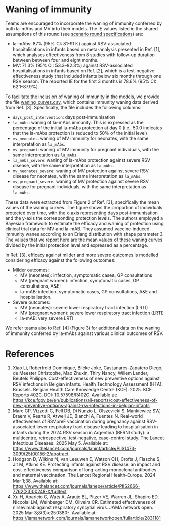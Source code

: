 # Waning of immunity 

Teams are encouraged to incorporate the waning of immunity conferred by both la-mAbs and MV into their models. The IE values listed in the shared assumptions of this round (see [scenario round specifications](../../round1_2526_rsv.md)) are: 
- la-mAbs: 87% (95% CI: 81-91%) against RSV-associated hospitalisations in infants based on meta-analysis presented in Ref. [1], which analyses effectiveness from 8 studies with follow-up duration between between four and eight months. 
- MV: 71.3% (95% CI: 53.3–82.3%) against RSV-associated hospitalisations in infants based on Ref. [2], which is a test-negative effectiveness study that included infants below six months through one RSV season. The reported IE for the first 3 months is 78.6% (95% CI: 62.1–87.9%).

To facilitate the inclusion of waning of immunity in the models, we provide the file [waning_curves.csv](./waning_curves.csv), which contains immunity waning data derived from Ref. [3]. Specifically, the file includes the following columns:

- ```days_post_intervention```: days post-immunisation
- ```la_mAbs```: waning of la-mAbs immunity. This is expressed as the percentage of the initial la-mAbs protection at day 0 (i.e., 50.0 indicates that the la-mAbs protection is reduced to 50% of the initial level)
- ```mv_neonates```: waning of MV immunity for neonates, with the same interpretation as ```la_mAbs```.
- ```mv_pregnant```: waning of MV immunity for pregnant individuals, with the same interpretation as ```la_mAbs```.
- ```la_mAbs_severe```: waning of la-mAbs protection against severe RSV disease, with the same interpretation as ```la_mAbs```.
- ```mv_neonates_severe```: waning of MV protection against severe RSV disease for neonates, with the same interpretation as ```la_mAbs```.
- ```mv_pregnant_severe```: waning of MV protection against severe RSV disease for pregnant individuals, with the same interpretation as ```la_mAbs```.

These data were extracted from Figure 2 of Ref. [3], specifically the mean values of the waning curves. The figure shows the proportion of individuals protected over time, with the x-axis representing days post-immunisation and the y-axis the corresponding protection levels. The authors employed a Bayesian framework to estimate the efficacy and waning of protection using clinical trial data for MV and la-mAB. They assumed vaccine-induced immunity wanes according to an Erlang distribution with shape parameter 3. The values that we report here are the mean values of these waning curves divided by the initial protection level and expressed as a percentage.

In Ref. [3], efficacy against milder and more severe outcomes is modelled considering efficacy against the following outcomes:

- Milder outcomes:
    - MV (neonates): infection, symptomatic cases, GP consultations
    - MV (pregnant women): infection, symptomatic cases, GP consultations, A&E; 
    - la-mAB: infection, symptomatic cases, GP consultations, A&E and hospitalisation. 
- Severe outcomes:
    - MV (neonates): severe lower respiratory tract infection (LRTI)
    - MV (pregnant women): severe lower respiratory tract infection (LRTI)
    - la-mAB: very severe LRTI


We refer teams also to Ref. [4] (Figure 3) for additional data on the waning of immunity conferred by la-mAbs against various clinical outcomes of RSV.


# References 
1. Xiao Li, Roberfroid Dominique, Bilcke Joke, Castanares-Zapatero Diego, de Meester Christophe, Mao Zhuxin, Thiry Nancy, Willem Lander, Beutels Philippe. Cost-effectiveness of new preventive options against RSV infections in Belgian infants. Health Technology Assessment (HTA). Brussels. Belgian Health Care Knowledge Centre (KCE). 2025. KCE Reports 402C. DOI: 10.57598/R402C. Available at: https://kce.fgov.be/en/publications/all-reports/cost-effectiveness-of-new-preventive-options-against-rsv-infections-in-belgian-infants
2. Marc GP, Vizzotti C, Fell DB, Di Nunzio L, Olszevicki S, Mankiewicz SW, Braem V, Rearte R, Atwell JE, Bianchi A, Fuentes N. Real-world effectiveness of RSVpreF vaccination during pregnancy against RSV-associated lower respiratory tract disease leading to hospitalisation in infants during the 2024 RSV season in Argentina (BERNI study): a multicentre, retrospective, test-negative, case–control study. The Lancet Infectious Diseases. 2025 May 5. Available at: https://www.thelancet.com/journals/laninf/article/PIIS1473-3099(25)00156-2/abstract
3. Hodgson D, Wilkins N, van Leeuwen E, Watson CH, Crofts J, Flasche S, Jit M, Atkins KE. Protecting infants against RSV disease: an impact and cost-effectiveness comparison of long-acting monoclonal antibodies and maternal vaccination. The Lancet Regional Health–Europe. 2024 Mar 1;38. Available at: https://www.thelancet.com/journals/lanepe/article/PIIS2666-7762(23)00248-X/fulltext
4. Xu H, Aparicio C, Wats A, Araujo BL, Pitzer VE, Warren JL, Shapiro ED, Niccolai LM, Weinberger DM, Oliveira CR. Estimated effectiveness of nirsevimab against respiratory syncytial virus. JAMA network open. 2025 Mar 3;8(3):e250380-. Available at: https://jamanetwork.com/journals/jamanetworkopen/fullarticle/2831181